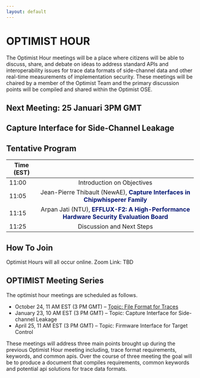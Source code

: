 ```yaml
---
layout: default
---
```


# OPTIMIST HOUR

The Optimist Hour meetings will be a place where citizens will be able
to discuss, share, and debate on ideas to address standard APIs and
interoperability issues for trace data formats of side-channel data
and other real-time measurements of implementation security. These
meetings will be chaired by a member of the Optimist Team and the
primary discussion points will be compiled and shared within the
Optimist OSE.

## Next Meeting: 25 Januari 3PM GMT
## Capture Interface for Side-Channel Leakage


## Tentative Program

| Time (EST)|     |
| ---   | :---: |
| 11:00  | Introduction on Objectives |
| 11:05  | Jean-Pierre Thibault (NewAE), <span style="color:#011673;font-weight:bold;">Capture Interfaces in Chipwhisperer Family</span>  |
| 11:15 | Arpan Jati (NTU), <span style="color:#011673;font-weight:bold;">EFFLUX-F2: A High-Performance Hardware Security Evaluation Board</span>  |
| 11:25 | Discussion and Next Steps |

## How To Join

Optimist Hours will all occur online.
Zoom Link: TBD

## OPTIMIST Meeting Series

The optimist hour meetings are scheduled as follows.

* October 24, 11 AM EST (3 PM GMT) – [Topic: File Format for Traces](https://optimist-ose.org/optimist-hour-24)
* January 23, 10 AM EST (3 PM GMT) – Topic: Capture Interface for Side-channel Leakage
* April 25, 11 AM EST (3 PM GMT) – Topic: Firmware Interface for Target Control

These meetings will address three main points brought up during the
previous Optimist Hour meeting including, trace format requirements,
keywords, and common apis. Over the course of three meeting the goal
will be to produce a document that compiles requirements, common
keywords and potential api solutions for trace data formats.

